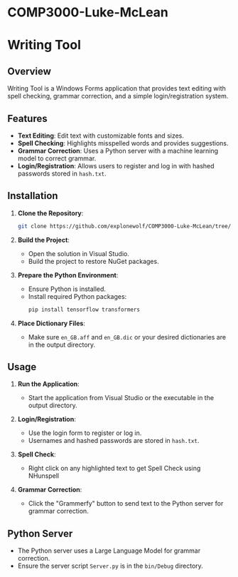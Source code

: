 # COMP3000-Luke-McLean
 
# Writing Tool

## Overview

Writing Tool is a Windows Forms application that provides text editing with spell checking, grammar correction, and a simple login/registration system.

## Features

- **Text Editing**: Edit text with customizable fonts and sizes.
- **Spell Checking**: Highlights misspelled words and provides suggestions.
- **Grammar Correction**: Uses a Python server with a machine learning model to correct grammar.
- **Login/Registration**: Allows users to register and log in with hashed passwords stored in `hash.txt`.

## Installation

1. **Clone the Repository**:
   ```bash
   git clone https://github.com/explonewolf/COMP3000-Luke-McLean/tree/main
   ```

2. **Build the Project**:
   - Open the solution in Visual Studio.
   - Build the project to restore NuGet packages.

3. **Prepare the Python Environment**:
   - Ensure Python is installed.
   - Install required Python packages:
     ```bash
     pip install tensorflow transformers
     ```

4. **Place Dictionary Files**:
   - Make sure `en_GB.aff` and `en_GB.dic` or your desired dictionaries are in the output directory.

## Usage

1. **Run the Application**:
   - Start the application from Visual Studio or the executable in the output directory.

2. **Login/Registration**:
   - Use the login form to register or log in.
   - Usernames and hashed passwords are stored in `hash.txt`.

3. **Spell Check**:
   - Right click on any highlighted text to get Spell Check using NHunspell

4. **Grammar Correction**:
   - Click the "Grammerfy" button to send text to the Python server for grammar correction.

## Python Server

- The Python server uses a Large Language Model for grammar correction.
- Ensure the server script `Server.py` is in the `bin/Debug` directory.




